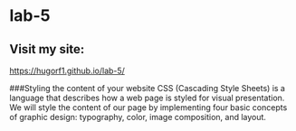 # lab-5

## Visit my site: 
https://hugorf1.github.io/lab-5/

###Styling the content of your website
CSS (Cascading Style Sheets) is a language that describes how a web page is styled for visual presentation. We will style the content of our page by implementing four basic concepts of graphic design: typography, color, image composition, and layout.
